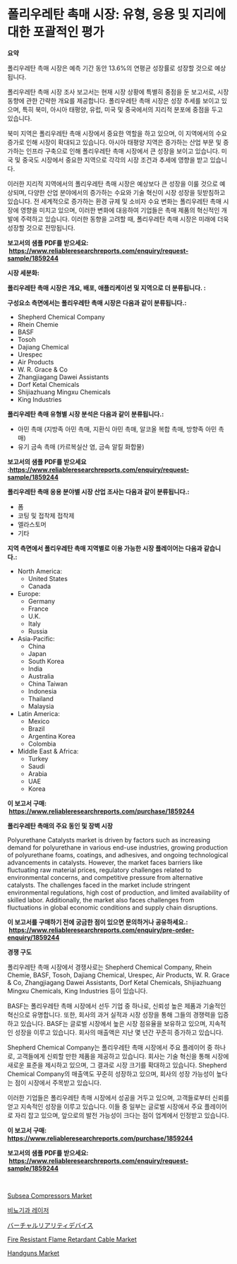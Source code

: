 <p><h1>폴리우레탄 촉매 시장: 유형, 응용 및 지리에 대한 포괄적인 평가</h1></p><p><strong>요약</strong></p>
<p><p>폴리우레탄 촉매 시장은 예측 기간 동안 13.6%의 연평균 성장률로 성장할 것으로 예상됩니다.</p><p>폴리우레탄 촉매 시장 조사 보고서는 현재 시장 상황에 특별히 중점을 둔 보고서로, 시장 동향에 관한 간략한 개요를 제공합니다. 폴리우레탄 촉매 시장은 성장 추세를 보이고 있으며, 특히 북미, 아시아 태평양, 유럽, 미국 및 중국에서의 지리적 분포에 중점을 두고 있습니다.</p><p>북미 지역은 폴리우레탄 촉매 시장에서 중요한 역할을 하고 있으며, 이 지역에서의 수요 증가로 인해 시장이 확대되고 있습니다. 아시아 태평양 지역은 증가하는 산업 부문 및 증가하는 인프라 구축으로 인해 폴리우레탄 촉매 시장에서 큰 성장을 보이고 있습니다. 미국 및 중국도 시장에서 중요한 지역으로 각각의 시장 조건과 추세에 영향을 받고 있습니다.</p><p>이러한 지리적 지역에서의 폴리우레탄 촉매 시장은 예상보다 큰 성장을 이룰 것으로 예상되며, 다양한 산업 분야에서의 증가하는 수요와 기술 혁신이 시장 성장을 뒷받침하고 있습니다. 전 세계적으로 증가하는 환경 규제 및 소비자 수요 변화는 폴리우레탄 촉매 시장에 영향을 미치고 있으며, 이러한 변화에 대응하여 기업들은 촉매 제품의 혁신적인 개발에 주력하고 있습니다. 이러한 동향을 고려할 때, 폴리우레탄 촉매 시장은 미래에 더욱 성장할 것으로 전망됩니다.</p></p>
<p><strong>보고서의 샘플 PDF를 받으세요: &nbsp;<a href="https://www.reliableresearchreports.com/enquiry/request-sample/1859244">https://www.reliableresearchreports.com/enquiry/request-sample/1859244</a></strong></p>
<p><strong>시장 세분화:</strong></p>
<p><strong> 폴리우레탄 촉매 시장은 개요, 배포, 애플리케이션 및 지역으로 더 분류됩니다. :</strong></p>
<p><strong>구성요소 측면에서는 폴리우레탄 촉매 시장은 다음과 같이 분류됩니다.:</strong></p>
<p><ul><li>Shepherd Chemical Company</li><li>Rhein Chemie</li><li>BASF</li><li>Tosoh</li><li>Dajiang Chemical</li><li>Urespec</li><li>Air Products</li><li>W. R. Grace & Co</li><li>Zhangjiagang Dawei Assistants</li><li>Dorf Ketal Chemicals</li><li>Shijiazhuang Mingxu Chemicals</li><li>King Industries</li></ul></p>
<p><strong> 폴리우레탄 촉매 유형별 시장 분석은 다음과 같이 분류됩니다.:</strong></p>
<p><ul><li>아민 촉매 (지방족 아민 촉매, 지환식 아민 촉매, 알코올 복합 촉매, 방향족 아민 촉매)</li><li>유기 금속 촉매 (카르복실산 염, 금속 알킬 화합물)</li></ul></p>
<p><strong>보고서의 샘플 PDF를 받으세요 :<a href="https://www.reliableresearchreports.com/enquiry/request-sample/1859244">https://www.reliableresearchreports.com/enquiry/request-sample/1859244</a></strong></p>
<p><strong> 폴리우레탄 촉매 응용 분야별 시장 산업 조사는 다음과 같이 분류됩니다.:</strong></p>
<p><ul><li>폼</li><li>코팅 및 접착제 접착제</li><li>엘라스토머</li><li>기타</li></ul></p>
<p><strong>지역 측면에서 폴리우레탄 촉매 지역별로 이용 가능한 시장 플레이어는 다음과 같습니다.:</strong></p>
<p><ul>
    <li>
        North America:
        <ul>
            <li>United States</li>
            <li>Canada</li>
        </ul>
    </li>
    <li>
        Europe:
        <ul>
            <li>Germany</li>
            <li>France</li>
            <li>U.K.</li>
            <li>Italy</li>
            <li>Russia</li>
        </ul>
    </li>
    <li>
        Asia-Pacific:
        <ul>
            <li>China</li>
            <li>Japan</li>
            <li>South Korea</li>
            <li>India</li>
            <li>Australia</li>
            <li>China Taiwan</li>
            <li>Indonesia</li>
            <li>Thailand</li>
            <li>Malaysia</li>
        </ul>
    </li>
    <li>
        Latin America:
        <ul>
            <li>Mexico</li>
            <li>Brazil</li>
            <li>Argentina Korea</li>
            <li>Colombia</li>
        </ul>
    </li>
    <li>
        Middle East & Africa:
        <ul>
            <li>Turkey</li>
            <li>Saudi</li>
            <li>Arabia</li>
            <li>UAE</li>
            <li>Korea</li>
        </ul>
    </li>
    </ul></p>
<p><strong>이 보고서 구매: &nbsp;<a href="https://www.reliableresearchreports.com/purchase/1859244">https://www.reliableresearchreports.com/purchase/1859244</a></strong></p>
<p><strong>폴리우레탄 촉매의 주요 동인 및 장벽 시장</strong></p>
<p><p>Polyurethane Catalysts market is driven by factors such as increasing demand for polyurethane in various end-use industries, growing production of polyurethane foams, coatings, and adhesives, and ongoing technological advancements in catalysts. However, the market faces barriers like fluctuating raw material prices, regulatory challenges related to environmental concerns, and competitive pressure from alternative catalysts. The challenges faced in the market include stringent environmental regulations, high cost of production, and limited availability of skilled labor. Additionally, the market also faces challenges from fluctuations in global economic conditions and supply chain disruptions.</p></p>
<p><strong>이 보고서를 구매하기 전에 궁금한 점이 있으면 문의하거나 공유하세요.: &nbsp;<a href="https://www.reliableresearchreports.com/enquiry/pre-order-enquiry/1859244">https://www.reliableresearchreports.com/enquiry/pre-order-enquiry/1859244</a></strong></p>
<p><strong>경쟁 구도</strong></p>
<p><p>폴리우레탄 촉매 시장에서 경쟁사로는 Shepherd Chemical Company, Rhein Chemie, BASF, Tosoh, Dajiang Chemical, Urespec, Air Products, W. R. Grace & Co, Zhangjiagang Dawei Assistants, Dorf Ketal Chemicals, Shijiazhuang Mingxu Chemicals, King Industries 등이 있습니다. </p><p>BASF는 폴리우레탄 촉매 시장에서 선두 기업 중 하나로, 신뢰성 높은 제품과 기술적인 혁신으로 유명합니다. 또한, 회사의 과거 실적과 시장 성장을 통해 그들의 경쟁력을 입증하고 있습니다. BASF는 글로벌 시장에서 높은 시장 점유율을 보유하고 있으며, 지속적인 성장을 이루고 있습니다. 회사의 매출액은 지난 몇 년간 꾸준히 증가하고 있습니다.</p><p>Shepherd Chemical Company는 폴리우레탄 촉매 시장에서 주요 플레이어 중 하나로, 고객들에게 신뢰할 만한 제품을 제공하고 있습니다. 회사는 기술 혁신을 통해 시장에 새로운 표준을 제시하고 있으며, 그 결과로 시장 크기를 확대하고 있습니다. Shepherd Chemical Company의 매출액도 꾸준히 성장하고 있으며, 회사의 성장 가능성이 높다는 점이 시장에서 주목받고 있습니다.</p><p>이러한 기업들은 폴리우레탄 촉매 시장에서 성공을 거두고 있으며, 고객들로부터 신뢰를 얻고 지속적인 성장을 이루고 있습니다. 이들 중 일부는 글로벌 시장에서 주요 플레이어로 자리 잡고 있으며, 앞으로의 발전 가능성이 크다는 점이 업계에서 인정받고 있습니다.</p></p>
<p><strong>이 보고서 구매: &nbsp; <a href="https://www.reliableresearchreports.com/purchase/1859244">https://www.reliableresearchreports.com/purchase/1859244</a></strong></p>
<p><strong>보고서의 샘플 PDF를 받으세요: &nbsp;<a href="https://www.reliableresearchreports.com/enquiry/request-sample/1859244">https://www.reliableresearchreports.com/enquiry/request-sample/1859244</a></strong><strong></strong></p>
<p>&nbsp;</p>
<p><p><a href="https://issuu.com/reportprime-2/docs/subsea-compressors-market-size-2030.pptx">Subsea Compressors Market</a></p><p><a href="https://github.com/vskv4779xr1/Market-Research-Report-List-1/blob/main/7315640192221.md">비뇨기과 레이저</a></p><p><a href="https://github.com/mcbeesbxa270/Market-Research-Report-List-1/blob/main/3378014192406.md">バーチャルリアリティデバイス</a></p><p><a href="https://issuu.com/reportprime-2/docs/fire-resistant-flame-retardant-cable-market-size-2">Fire Resistant Flame Retardant Cable Market</a></p><p><a href="https://mire-aunt-385.notion.site/Handguns-Market-Furnish-Information-about-Market-Size-Market-Share-Market-Dynamics-and-Projection-b96fc4e05b774315b2b1b0fa558a8f2a">Handguns Market</a></p></p>